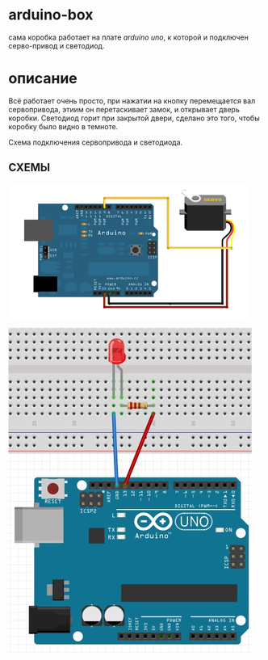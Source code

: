 # arduino-box


сама коробка работает на плате *arduino uno*, к которой и подключен серво-привод и светодиод.

# описание
Всё работает очень просто, при нажатии на кнопку перемещается вал сервопривода, этиим он перетаскивает замок, и открывает дверь коробки. Светодиод горит при закрытой двери, сделано это того, чтобы коробку было видно в темноте.

Схема подключения сервопривода и светодиода.
## СХЕМЫ

![SCHEME](https://github.com/PreArchi/arduino-box/blob/master/schemes/sweep_bb.png)

![SCHEME](https://github.com/PreArchi/arduino-box/blob/master/schemes/Arduino-LED1.jpg)
